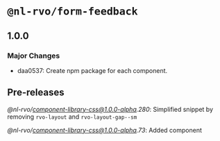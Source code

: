 # `@nl-rvo/form-feedback`

## 1.0.0

### Major Changes

- daa0537: Create npm package for each component.

## Pre-releases

_@nl-rvo/component-library-css@1.0.0-alpha.280_:
Simplified snippet by removing `rvo-layout` and `rvo-layout-gap--sm`

_@nl-rvo/component-library-css@1.0.0-alpha.73_:
Added component
